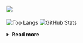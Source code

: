 ![](https://komarev.com/ghpvc/?username=chck&color=blueviolet)

<p align="left"> 
  <img alt="Top Langs" align="center" height="150" src="https://github-readme-stats-nine-umber-51.vercel.app/api/top-langs/?username=chck&layout=compact&count_private=true&show_icons=true&show_icons=true&theme=buefy" />
  <img alt="GitHub Stats" align="center" height="150" src="https://github-readme-stats-nine-umber-51.vercel.app/api?username=chck&count_private=true&show_icons=true&show_icons=true&theme=buefy" />
</p>

<details>
  <summary><b>Read more</b></summary>
  <br>

  <!--START_SECTION:waka-->
**🐱 My GitHub Data** 

> 📦 74.7 kB Used in GitHub's Storage 
 > 
> 🏆 790 Contributions in the Year 2023
 > 
> 💼 Opted to Hire
 > 
> 📜 134 Public Repositories 
 > 
> 🔑 19 Private Repositories 
 > 
**I'm a Night 🦉** 

```text
🌞 Morning                1299 commits        ████░░░░░░░░░░░░░░░░░░░░░   15.89 % 
🌆 Daytime                2101 commits        ██████░░░░░░░░░░░░░░░░░░░   25.70 % 
🌃 Evening                2248 commits        ███████░░░░░░░░░░░░░░░░░░   27.50 % 
🌙 Night                  2528 commits        ████████░░░░░░░░░░░░░░░░░   30.92 % 
```
📅 **I'm Most Productive on Monday** 

```text
Monday                   1802 commits        ██████░░░░░░░░░░░░░░░░░░░   22.04 % 
Tuesday                  1685 commits        █████░░░░░░░░░░░░░░░░░░░░   20.61 % 
Wednesday                1186 commits        ████░░░░░░░░░░░░░░░░░░░░░   14.51 % 
Thursday                 1488 commits        █████░░░░░░░░░░░░░░░░░░░░   18.20 % 
Friday                   820 commits         ███░░░░░░░░░░░░░░░░░░░░░░   10.03 % 
Saturday                 409 commits         █░░░░░░░░░░░░░░░░░░░░░░░░   05.00 % 
Sunday                   786 commits         ██░░░░░░░░░░░░░░░░░░░░░░░   09.61 % 
```


📊 **This Week I Spent My Time On** 

```text
💬 Programming Languages: 
Other                    32 hrs 54 mins      ███████████████████████░░   90.35 % 
Markdown                 2 hrs 48 mins       ██░░░░░░░░░░░░░░░░░░░░░░░   07.69 % 
TypeScript               16 mins             ░░░░░░░░░░░░░░░░░░░░░░░░░   00.75 % 
Rust                     12 mins             ░░░░░░░░░░░░░░░░░░░░░░░░░   00.59 % 
JSON                     7 mins              ░░░░░░░░░░░░░░░░░░░░░░░░░   00.35 % 

🔥 Editors: 
Chrome                   32 hrs 54 mins      ███████████████████████░░   90.34 % 
Obsidian                 2 hrs 48 mins       ██░░░░░░░░░░░░░░░░░░░░░░░   07.69 % 
WebStorm                 16 mins             ░░░░░░░░░░░░░░░░░░░░░░░░░   00.75 % 
Neovim                   13 mins             ░░░░░░░░░░░░░░░░░░░░░░░░░   00.64 % 
RustRover                11 mins             ░░░░░░░░░░░░░░░░░░░░░░░░░   00.54 % 
```

**I Mostly Code in Python** 

```text
Python                   41 repos            ████████░░░░░░░░░░░░░░░░░   32.80 % 
Jupyter Notebook         20 repos            ████░░░░░░░░░░░░░░░░░░░░░   16.00 % 
Rust                     7 repos             █░░░░░░░░░░░░░░░░░░░░░░░░   05.60 % 
Shell                    3 repos             █░░░░░░░░░░░░░░░░░░░░░░░░   02.40 % 
Astro                    1 repo              ░░░░░░░░░░░░░░░░░░░░░░░░░   00.80 % 
```



**Timeline**

![Lines of Code chart](https://raw.githubusercontent.com/chck/chck/main/assets/bar_graph.png)


 Last Updated on 2023-10-08 01:28 UTC
<!--END_SECTION:waka-->
</details>

